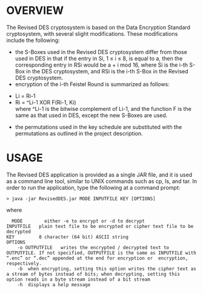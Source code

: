 OVERVIEW
========

The Revised DES cryptosystem is based on the Data Encryption Standard cryptosystem, with several slight modifications.  These modifications include the following:

*	the S-Boxes used in the Revised DES cryptosystem differ from those used in DES in that if the entry in Si, 1 ≤ i ≤ 8, is equal to a, then the corresponding entry in RSi  would be a + i mod 16, where Si is the i-th S-Box in the DES cryptosystem, and RSi is the i-th S-Box in the Revised DES cryptosystem.
*	encryption of the i-th Feistel Round is summarized as follows:
  - Li = Ri-1
  - Ri = ^Li-1 XOR F(Ri-1, Ki)    
	     where ^Li-1 is the bitwise complement of Li-1, and the function F is the 	     same as that used in DES, except the new S-Boxes are used.
*	the permutations used in the key schedule are substituted with the permutations as outlined in the project description.

USAGE
=====

The Revised DES application is provided as a single JAR file, and it is used as a command line tool, similar to UNIX commands such as cp, ls, and tar.  In order to run the application, type the following at a command prompt:

    > java -jar RevisedDES.jar MODE INPUTFILE KEY [OPTIONS]

where

	  MODE        either -e to encrypt or -d to decrypt
    INPUTFILE   plain text file to be encrypted or cipher text file to be decrypted
    KEY         8 character (64 bit) ASCII string
    OPTIONS
	    -o OUTPUTFILE	writes the encrypted / decrypted text to OUTPUTFILE. If not specified, OUTPUTFILE is the same as INPUTFILE with “.enc” or “.dec” appended at the end for encryption or	encryption, respectively.
	    -b	when encrypting, setting this option writes the cipher text as a stream of bytes instead of bits; when decrypting, setting this option reads in a byte stream instead of a bit stream
	    -h	displays a help message

